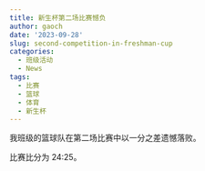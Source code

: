 ```yaml
---
title: 新生杯第二场比赛憾负
author: gaoch
date: '2023-09-28'
slug: second-competition-in-freshman-cup
categories:
  - 班级活动
  - News
tags:
  - 比赛
  - 篮球
  - 体育
  - 新生杯
---
```


我班级的篮球队在第二场比赛中以一分之差遗憾落败。

<!--more-->

比赛比分为 24:25。